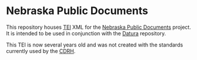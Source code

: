 # Nebraska Public Documents

This repository houses [TEI](http://www.tei-c.org/index.xml) XML for the [Nebraska Public Documents](http://nebpubdocs.unl.edu/) project.  It is intended to be used in conjunction with the [Datura](https://github.com/CDRH/datura) repository.

This TEI is now several years old and was not created with the standards currently used by the [CDRH](http://cdrh.unl.edu/).
